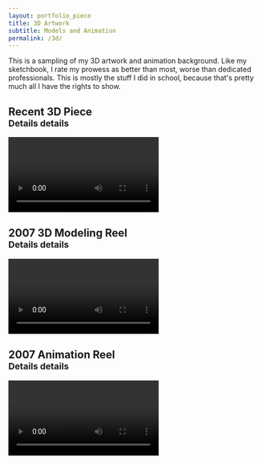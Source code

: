 ```yaml
---
layout: portfolio_piece
title: 3D Artwork
subtitle: Models and Animation
permalink: /3d/
---
```


<div>
<p class="justify">This is a sampling of my 3D artwork and animation background. Like my sketchbook, I rate my prowess as better than most, worse than dedicated professionals. This is mostly the stuff I did in school, because that's pretty much all I have the rights to show.</p>

<h2>Recent 3D Piece
<br>
<small>Details details</small>
</h2>
<video controls>
  <source src="/media/3Danimation/pump.mp4" type="video/mp4">
Your browser does not support the video tag.
</video>

<h2>2007 3D Modeling Reel
<br>
<small>Details details</small>
</h2>
<video controls>
  <source src="/media/3Danimation/Zdemo.mp4" type="video/mp4">
Your browser does not support the video tag.
</video>

<h2>2007 Animation Reel
<br>
<small>Details details</small>
</h2>
<video controls>
  <source src="/media/3Danimation/Animation.mp4" type="video/mp4">
Your browser does not support the video tag.
</video>
</div>
